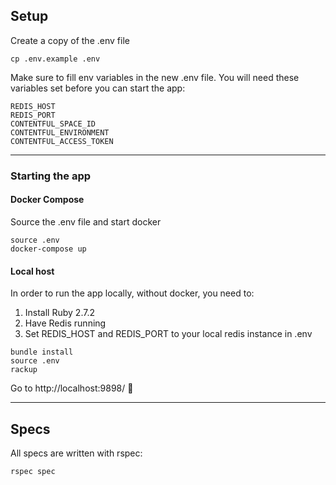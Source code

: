 ## Setup

Create a copy of the .env file

``cp .env.example .env``

Make sure to fill env variables in the new .env file. You will need these variables set before you can start the app:
```
REDIS_HOST
REDIS_PORT
CONTENTFUL_SPACE_ID
CONTENTFUL_ENVIRONMENT
CONTENTFUL_ACCESS_TOKEN
```
***
### Starting the app

#### Docker Compose

Source the .env file and start docker

```
source .env
docker-compose up
```

#### Local host

In order to run the app locally, without docker, you need to:
1. Install Ruby 2.7.2
2. Have Redis running
3. Set REDIS_HOST and REDIS_PORT to your local redis instance in .env

```
bundle install
source .env
rackup
```

Go to http://localhost:9898/ 🎊 
***
## Specs
All specs are written with rspec:

``rspec spec``
